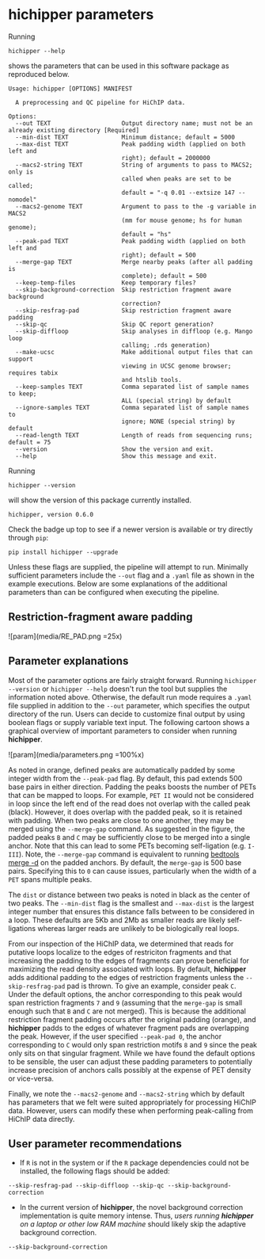 # hichipper parameters 

Running
```
hichipper --help
```
shows the parameters that can be used in this software package as reproduced below.

```
Usage: hichipper [OPTIONS] MANIFEST

  A preprocessing and QC pipeline for HiChIP data.

Options:
  --out TEXT                    Output directory name; must not be an already existing directory [Required]
  --min-dist TEXT               Minimum distance; default = 5000
  --max-dist TEXT               Peak padding width (applied on both left and
                                right); default = 2000000
  --macs2-string TEXT           String of arguments to pass to MACS2; only is
                                called when peaks are set to be called;
                                default = "-q 0.01 --extsize 147 --nomodel"
  --macs2-genome TEXT           Argument to pass to the -g variable in MACS2
                                (mm for mouse genome; hs for human genome);
                                default = "hs"
  --peak-pad TEXT               Peak padding width (applied on both left and
                                right); default = 500
  --merge-gap TEXT              Merge nearby peaks (after all padding is
                                complete); default = 500
  --keep-temp-files             Keep temporary files?
  --skip-background-correction  Skip restriction fragment aware background
                                correction?
  --skip-resfrag-pad            Skip restriction fragment aware padding
  --skip-qc                     Skip QC report generation?
  --skip-diffloop               Skip analyses in diffloop (e.g. Mango loop
                                calling; .rds generation)
  --make-ucsc                   Make additional output files that can support
                                viewing in UCSC genome browser; requires tabix
                                and htslib tools.
  --keep-samples TEXT           Comma separated list of sample names to keep;
                                ALL (special string) by default
  --ignore-samples TEXT         Comma separated list of sample names to
                                ignore; NONE (special string) by default
  --read-length TEXT            Length of reads from sequencing runs; default = 75
  --version                     Show the version and exit.
  --help                        Show this message and exit.
```
 
Running
```
hichipper --version
```  
will show the version of this package currently installed. 

```
hichipper, version 0.6.0
```
Check the badge up top to see if a newer version is available or try directly through `pip`:

```
pip install hichipper --upgrade
```

Unless these flags are supplied, the pipeline will attempt to run. Minimally sufficient parameters include
the `--out` flag and a `.yaml` file as shown in the example executions. Below are some explanations of the
additional parameters than can be configured when executing the pipeline. 

## Restriction-fragment aware padding
![param](media/RE_PAD.png =25x)

## Parameter explanations

Most of the parameter options are fairly straight forward. Running `hichipper --version` or `hichipper --help`
doesn't run the tool but supplies the information noted above. Otherwise, the default run mode requires 
a `.yaml` file supplied in addition to the `--out` parameter, which specifies the output directory of the run. 
Users can decide to customize final output by using boolean flags or supply variable text input. The following 
cartoon shows a graphical overview of important parameters to consider when running **hichipper**.

![param](media/parameters.png =100%x)

As noted in orange, defined peaks are automatically padded by some integer width from the `--peak-pad` flag. By default, 
this pad extends 500 base pairs in either direction. Padding the peaks boosts the number of PETs that can be mapped to loops. 
For example, `PET II` would not be considered in loop since the left end of the read does not overlap with the called peak (black).
However, it does overlap with the padded peak, so it is retained with padding. When two peaks are close to one another, they may
be merged using the `--merge-gap` command. As suggested in the figure, the padded peaks `B` and `C` may be sufficiently close to be merged into a single anchor. 
Note that this can lead to some PETs becoming self-ligation (e.g. `I-III`). Note, the `--merge-gap` command is equivalent to running 
[bedtools merge -d](http://bedtools.readthedocs.io/en/latest/content/tools/merge.html) on the padded anchors.
By default, the `merge-gap` is 500 base pairs. Specifying this to `0` can cause issues, particularly when the width of a `PET` spans multiple peaks.

The `dist` or distance between two peaks is noted in black as the center of two peaks. The `--min-dist` flag is the smallest
and `--max-dist` is the largest integer number that ensures this distance falls between to be considered in a loop. These defaults
are 5Kb and 2Mb as smaller reads are likely self-ligations whereas larger reads are unlikely to be biologically real loops.

From our inspection of the HiChIP data, we determined that reads for putative loops localize to the edges of restriciton fragments and that
increasing the padding to the edges of fragments can prove beneficial for maximizing the read density associated with loops.
By default, **hichipper** adds additional padding to the edges of restriction fragments unless the `--skip-resfrag-pad` pad is thrown.
To give an example, consider peak `C`. Under the default options, the anchor corresponding to this peak would span restriction
fragments `7` and `9` (assuming that the `merge-gap` is small enough such that `B` and `C` are not merged). This is because the
additional restriction fragment padding occurs after the original padding (orange), and **hichipper** padds to the edges of whatever
fragment pads are overlapping the peak. However, if the user specified `--peak-pad 0`, the anchor corresponding to `C` would only span
restriction motifs `8` and `9` since the peak only sits on that singular fragment. While we have found the default options to be
sensible, the user can adjust these padding parameters to potentially increase precision of anchors calls possibly at the expense of PET density or vice-versa.  

Finally, we note the `--macs2-genome` and `--macs2-string` which by default has parameters that we felt were suited appropriately for processing HiChIP data.
However, users can modify these when performing peak-calling from HiChIP data directly. 

## User parameter recommendations
- If `R` is not in the system or if the `R` package dependencies could not be installed, the following flags should be added:
```
--skip-resfrag-pad --skip-diffloop --skip-qc --skip-background-correction
```
- In the current version of **hichipper**, the novel background correction implementation is quite memory intense. Thus, _users running **hichipper** on a laptop
or other low RAM machine_ should likely skip the adaptive background correction. 
```
--skip-background-correction
```

<br><br><br>
